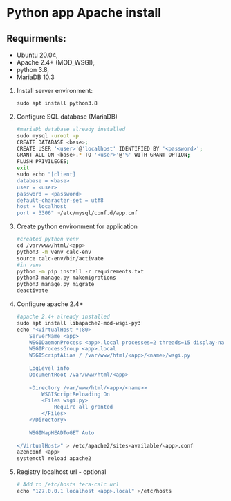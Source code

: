 # Python app Apache install

## Requirments:

- Ubuntu 20.04,
- Apache 2.4+ (MOD_WSGI),
- python 3.8,
- MariaDB 10.3
  
1. Install server environment:

    ```bash
    sudo apt install python3.8
    ```

1. Configure SQL database (MariaDB)

    ```bash
    #mariaDb database already installed
    sudo mysql -uroot -p
    CREATE DATABASE <base>;
    CREATE USER '<user>'@'localhost' IDENTIFIED BY '<password>';
    GRANT ALL ON <base>.* TO '<user>'@'%' WITH GRANT OPTION;
    FLUSH PRIVILEGES;
    exit
    sudo echo "[client]
    database = <base>
    user = <user>
    password = <password>
    default-character-set = utf8
    host = localhost
    port = 3306" >/etc/mysql/conf.d/app.cnf
    ```

1. Create python environment for application

    ```bash
    #created python venv
    cd /var/www/html/<app>
    python3 -m venv calc-env
    source calc-env/bin/activate
    #in venv
    python -m pip install -r requirements.txt
    python3 manage.py makemigrations
    python3 manage.py migrate
    deactivate
    ```

1. Configure apache 2.4+

    ```bash
    #apache 2.4+ already installed
    sudo apt install libapache2-mod-wsgi-py3
    echo "<VirtualHost *:80>
        ServerName <app>
        WSGIDaemonProcess <app>.local processes=2 threads=15 display-name=%{GROUP} python-home=/var/www/html/<app>/<app-env> python-path=/var/www/html/<app>
        WSGIProcessGroup <app>.local
        WSGIScriptAlias / /var/www/html/<app>/<name>/wsgi.py
     
        LogLevel info
        DocumentRoot /var/www/html/<app>
     
        <Directory /var/www/html/<app>/<name>>
            WSGIScriptReloading On
            <Files wsgi.py>
                Require all granted
            </Files>
        </Directory>
     
        WSGIMapHEADToGET Auto
     
    </VirtualHost>" > /etc/apache2/sites-available/<app>.conf
    a2enconf <app>
    systemctl reload apache2
    ```

1. Registry localhost url - optional

    ```bash
    # Add to /etc/hosts tera-calc url
    echo "127.0.0.1 localhost <app>.local" >/etc/hosts
    ```
